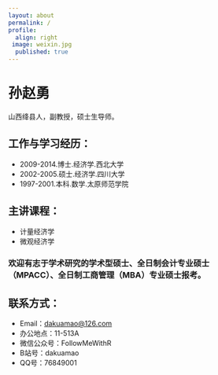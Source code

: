 ```yaml
---
layout: about
permalink: /
profile:
  align: right
 image: weixin.jpg
  published: true
---
```


# 孙赵勇
    
山西绛县人，副教授，硕士生导师。

## 工作与学习经历：
- 2009-2014.博士.经济学.西北大学
- 2002-2005.硕士.经济学.四川大学
- 1997-2001.本科.数学.太原师范学院

## 主讲课程：
- 计量经济学
- 微观经济学

### 欢迎有志于学术研究的学术型硕士、全日制会计专业硕士（MPACC）、全日制工商管理（MBA）专业硕士报考。

## 联系方式：
- Email：dakuamao@126.com
- 办公地点：11-513A
- 微信公众号：FollowMeWithR
- B站号：dakuamao
- QQ号：76849001
